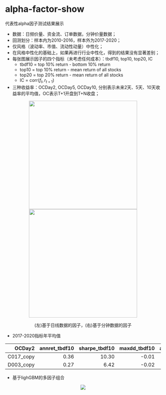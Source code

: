 # alpha-factor-show
代表性alpha因子测试结果展示
* 数据：日频价量、资金流、订单数据，分钟价量数据；
* 回测划分：样本内为2010-2016，样本外为2017-2020；
* 仅风格（波动率、市值、流动性动量）中性化；
* 在风格中性化的基础上，如果再进行行业中性化，得到的结果没有显著差别；
* 每张图展示因子的四个指标（未考虑任何成本）：tbdf10, top10, top20, IC
  - tbdf10 = top 10% return - bottom 10% return
  - top10 = top 10% return - mean return of all stocks
  - top20 = top 20% return - mean return of all stocks
  - IC = corr($f_t, r_{t+1}$)
* 三种收益率：OCDay2, OCDay5, OCDay10, 分别表示未来2天、5天、10天收益率的平均值，OC表示T+1开盘到T+N收盘；

<p align="center">
<img src="https://github.com/Jensenberg/alpha-factor-show/blob/master/C017_copy_figures_20100104_20200605.png" width="350"/><img src="https://github.com/Jensenberg/alpha-factor-show/blob/master/D003_copy_figures_20100104_20200605.png" width="350"/></p>

<p align="center">(左)基于日线数据的因子，(右)基于分钟数据的因子</p>

* 2017-2020指标年平均值

| OCDay2| annret_tbdf10 | sharpe_tbdf10 | maxdd_tbdf10 | annret_top10 | sharpe_top10 | maxdd_top10 | annret_top20 | sharpe_top20 | maxdd_top20 | mean_IC | tstat_IC |
| -------: | ------------: | ------------: | -----------: | -----------: | -----------: | ----------: | -----------: | -----------: | ----------: | ------: | -------: |
|C017_copy|          0.36 |          10.30 |        -0.01 |         0.16 |         7.44 |       -0.01 |         0.13 |         8.62 |       -0.01 |    0.03 |    11.53 |
|D003_copy| 0.27          | 6.42          | -0.02        | 0.14         | 5.24         | -0.01       | 0.10         | 5.74         | -0.01       | 0.02    | 7.69     |

* 基于lighGBM的多因子组合
<p align="center">
<img src="https://github.com/Jensenberg/alpha-factor-show/blob/master/lgb-reg-cumsum.png"/></p>

